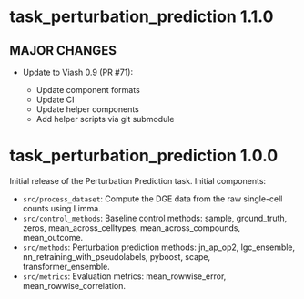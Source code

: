 # task_perturbation_prediction 1.1.0

## MAJOR CHANGES

* Update to Viash 0.9 (PR #71):

  - Update component formats
  - Update CI
  - Update helper components
  - Add helper scripts via git submodule


# task_perturbation_prediction 1.0.0

Initial release of the Perturbation Prediction task. Initial components:

* `src/process_dataset`: Compute the DGE data from the raw single-cell counts using Limma.
* `src/control_methods`: Baseline control methods: sample, ground_truth, zeros, mean_across_celltypes, mean_across_compounds, mean_outcome.
* `src/methods`: Perturbation prediction methods: jn_ap_op2, lgc_ensemble, nn_retraining_with_pseudolabels, pyboost, scape, transformer_ensemble.
* `src/metrics`: Evaluation metrics: mean_rowwise_error, mean_rowwise_correlation.


